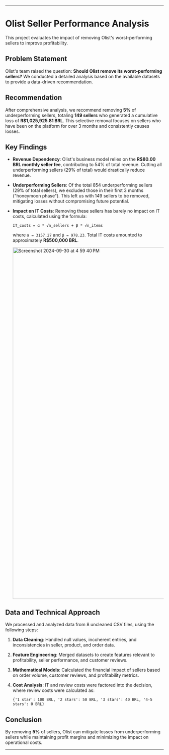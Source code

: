 
---

# Olist Seller Performance Analysis

This project evaluates the impact of removing Olist's worst-performing sellers to improve profitability.

## Problem Statement

Olist's team raised the question: **Should Olist remove its worst-performing sellers?** We conducted a detailed analysis based on the available datasets to provide a data-driven recommendation.

## Recommendation

After comprehensive analysis, we recommend removing **5%** of underperforming sellers, totaling **149 sellers** who generated a cumulative loss of **R$1,025,925.81 BRL**. This selective removal focuses on sellers who have been on the platform for over 3 months and consistently causes losses.

## Key Findings

- **Revenue Dependency**: Olist's business model relies on the **R$80.00 BRL monthly seller fee**, contributing to 54% of total revenue. Cutting all underperforming sellers (29% of total) would drastically reduce revenue.
- **Underperforming Sellers**: Of the total 854 underperforming sellers (29% of total sellers), we excluded those in their first 3 months ("honeymoon phase"). This left us with 149 sellers to be removed, mitigating losses without compromising future potential.
- **Impact on IT Costs**: Removing these sellers has barely no impact on IT costs, calculated using the formula:
  
  ```
  IT_costs = α * √n_sellers + β * √n_items
  ```
  where `α = 3157.27` and `β = 978.23`. Total IT costs amounted to approximately **R$500,000 BRL**.

  <img width="1114" alt="Screenshot 2024-09-30 at 4 59 40 PM" src="https://github.com/user-attachments/assets/7ee2a41c-0116-4d52-9db1-d1e4d2f7c953">


## Data and Technical Approach

We processed and analyzed data from 8 uncleaned CSV files, using the following steps:

1. **Data Cleaning**: Handled null values, incoherent entries, and inconsistencies in seller, product, and order data.
2. **Feature Engineering**: Merged datasets to create features relevant to profitability, seller performance, and customer reviews.
3. **Mathematical Models**: Calculated the financial impact of sellers based on order volume, customer reviews, and profitability metrics.
4. **Cost Analysis**: IT and review costs were factored into the decision, where review costs were calculated as:
  
   ```
   {'1 star': 100 BRL, '2 stars': 50 BRL, '3 stars': 40 BRL, '4-5 stars': 0 BRL}
   ```

## Conclusion

By removing **5%** of sellers, Olist can mitigate losses from underperforming sellers while maintaining profit margins and minimizing the impact on operational costs.

---
